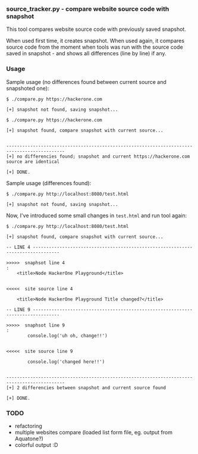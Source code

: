 ### source_tracker.py - compare website source code with snapshot

This tool compares website source code with previously saved snapshot. 

When used first time, it creates snapshot. When used again, it compares source code from the moment when tools was run with the source code saved in snapshot - and shows all differences (line by line) if any.

### Usage

Sample usage (no differences found between current source and snapshoted one):

```
$ ./compare.py https://hackerone.com

[+] snapshot not found, saving snapshot...

$ ./compare.py https://hackerone.com

[+] snapshot found, compare snapshot with current source...


--------------------------------------------------------------------------------------------
[+] no differencies found; snapshot and current https://hackerone.com source are identical

[+] DONE.
```

Sample usage (differences found):


```
$ ./compare.py http://localhost:8080/test.html

[+] snapshot not found, saving snapshot...

```

Now, I've introduced some small changes in `test.html` and run tool again:

```
$ ./compare.py http://localhost:8080/test.html

[+] snapshot found, compare snapshot with current source...

-- LINE 4 --------------------------------------------------------------------------------

>>>>>  snaphsot line 4
: 
    <title>Node HackerOne Playground</title>


<<<<<  site source line 4

    <title>Node HackerOne Playground Title changed?</title>

-- LINE 9 --------------------------------------------------------------------------------

>>>>>  snaphsot line 9
: 
        console.log('uh oh, change!!')


<<<<<  site source line 9

        console.log('changed here!!')


--------------------------------------------------------------------------------------------
[+] 2 differencies between snapshot and current source found

[+] DONE.

```

### TODO

- refactoring
- multiple websites compare (loaded list form file, eg. output from Aquatone?)
- colorful output :D

